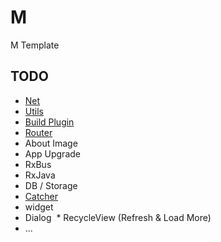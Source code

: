 # M
M Template

## TODO
 * [Net](https://github.com/motcwang/MHttp)
 * [Utils](https://github.com/motcwang/MCommon)
 * [Build Plugin](https://github.com/motcwang/MV2Build)
 * [Router](https://github.com/motcwang/MRouter)
 * About Image
 * App Upgrade
 * RxBus
 * RxJava
 * DB / Storage
 * [Catcher](https://github.com/motcwang/MCatcher)
 * widget
  * Dialog
  * RecycleView (Refresh & Load More)
 * ...
